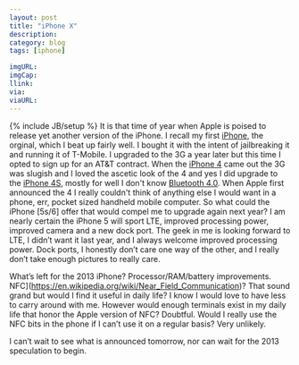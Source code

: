 ```yaml
---
layout: post
title: "iPhone X"
description:
category: blog
tags: [iphone]

imgURL: 
imgCap:
llink:
via:
viaURL:
---
```

{% include JB/setup %}
It is that time of year when Apple is poised to release yet another version of the iPhone. I recall my first [iPhone](https://en.wikipedia.org/wiki/Iphone), the orginal, which I beat up fairly well. I bought it with the intent of jailbreaking it and running it of T-Mobile. I upgraded to the 3G a year later but this time I opted to sign up for an AT&T contract. When the [iPhone 4](https://en.wikipedia.org/wiki/Iphone_4) came out the 3G was slugish and I loved the ascetic look of the 4 and yes I did upgrade to the [iPhone 4S](https://en.wikipedia.org/wiki/Iphone_4s), mostly for well I don't know [Bluetooth 4.0](https://en.wikipedia.org/wiki/Bluetooth#Bluetooth_v4.0). When Apple first announced the 4 I really couldn't think of anything else I would want in a phone, err, pocket sized handheld mobile computer. So what could the iPhone [5s/6] offer that would compel me to upgrade again next year? I am nearly certain the iPhone 5 will sport LTE, improved processing power, improved camera and a new dock port. The geek in me is looking forward to LTE, I didn’t want it last year, and I always welcome improved processing power. Dock ports, I honestly don’t care one way of the other, and I really don’t take enough pictures to really care.

What’s left for the 2013 iPhone? Processor/RAM/battery improvements. NFC](https://en.wikipedia.org/wiki/Near_Field_Communication)? That sound grand but would I find it useful in daily life? I know I would love to have less to carry around with me. However would enough terminals exist in my daily life that honor the Apple version of NFC? Doubtful. Would I really use the NFC bits in the phone if I can’t use it on a regular basis? Very unlikely.

I can’t wait to see what is announced tomorrow, nor can wait for the 2013 speculation to begin.